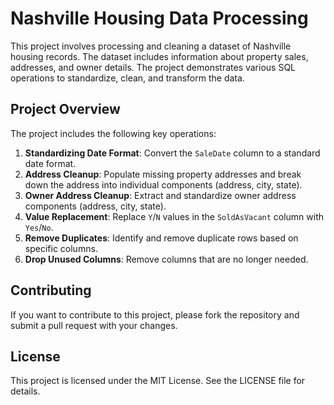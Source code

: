 # Nashville Housing Data Processing

This project involves processing and cleaning a dataset of Nashville housing records. The dataset includes information about property sales, addresses, and owner details. The project demonstrates various SQL operations to standardize, clean, and transform the data.

## Project Overview

The project includes the following key operations:

1. **Standardizing Date Format**: Convert the `SaleDate` column to a standard date format.
2. **Address Cleanup**: Populate missing property addresses and break down the address into individual components (address, city, state).
3. **Owner Address Cleanup**: Extract and standardize owner address components (address, city, state).
4. **Value Replacement**: Replace `Y`/`N` values in the `SoldAsVacant` column with `Yes`/`No`.
5. **Remove Duplicates**: Identify and remove duplicate rows based on specific columns.
6. **Drop Unused Columns**: Remove columns that are no longer needed.

## Contributing
If you want to contribute to this project, please fork the repository and submit a pull request with your changes.

## License
This project is licensed under the MIT License. See the LICENSE file for details.

